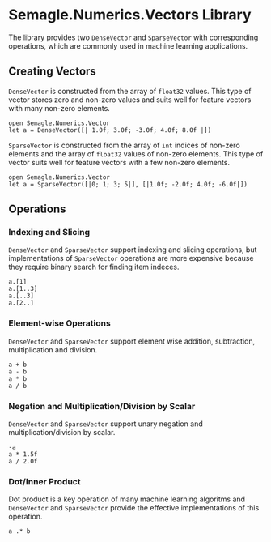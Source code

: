 # Semagle.Numerics.Vectors Library

The library provides two `DenseVector` and `SparseVector` with corresponding operations, 
which are commonly used in machine learning applications.
 
## Creating Vectors

`DenseVector` is constructed from the array of `float32` values. 
This type of vector stores zero and non-zero values and suits well for feature
vectors with many non-zero elements.

    open Semagle.Numerics.Vector
    let a = DenseVector([| 1.0f; 3.0f; -3.0f; 4.0f; 8.0f |])

`SparseVector` is constructed from the array of `int` indices of non-zero elements
and the array of `float32` values of non-zero elements. This type of vector suits well
for feature vectors with a few non-zero elements.    

    open Semagle.Numerics.Vector
    let a = SparseVector([|0; 1; 3; 5|], [|1.0f; -2.0f; 4.0f; -6.0f|])

## Operations

### Indexing and Slicing

`DenseVector` and `SparseVector` support indexing and slicing operations, but
implementations of `SparseVector` operations are more expensive because they require
binary search for finding item indeces.

    a.[1]
    a.[1..3]
    a.[..3]
    a.[2..]

### Element-wise Operations    

`DenseVector` and `SparseVector` support element wise addition, subtraction, multiplication and division.

    a + b
    a - b
    a * b
    a / b 

### Negation and Multiplication/Division by Scalar

`DenseVector` and `SparseVector` support unary negation and multiplication/division by scalar.

    -a
    a * 1.5f
    a / 2.0f

### Dot/Inner Product

Dot product is a key operation of many machine learning algoritms and `DenseVector` and `SparseVector`
provide the effective implementations of this operation.

    a .* b

